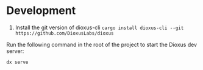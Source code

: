 # Development

1. Install the git version of dioxus-cli `cargo install dioxus-cli --git https://github.com/DioxusLabs/dioxus`

Run the following command in the root of the project to start the Dioxus dev server:

```bash
dx serve
```
